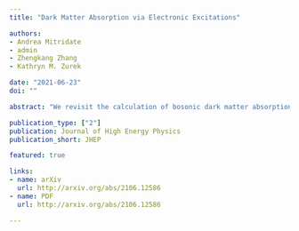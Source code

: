 ```yaml
---
title: "Dark Matter Absorption via Electronic Excitations"

authors:
- Andrea Mitridate
- admin
- Zhengkang Zhang
- Kathryn M. Zurek

date: "2021-06-23"
doi: ""

abstract: "We revisit the calculation of bosonic dark matter absorption via electronic excitations. Working in an effective field theory framework and consistently taking into account in-medium effects, we clarify the relation between dark matter and photon absorption. As is well-known, for vector (dark photon) and pseudoscalar (axion-like particle) dark matter, the absorption rates can be simply related to the target material's optical properties. However, this is not the case for scalar dark matter, where the dominant contribution comes from a different operator than the one contributing to photon absorption, which is formally next-to-leading-order and does not suffer from in-medium screening. It is therefore imperative to have reliable first-principles numerical calculations and/or semi-analytic modeling in order to predict the detection rate. We present updated sensitivity projections for semiconductor crystal and superconductor targets for ongoing and proposed direct detection experiments."

publication_type: ["2"]
publication: Journal of High Energy Physics
publication_short: JHEP

featured: true

links: 
- name: arXiv
  url: http://arxiv.org/abs/2106.12586
- name: PDF
  url: http://arxiv.org/abs/2106.12586

---
```

